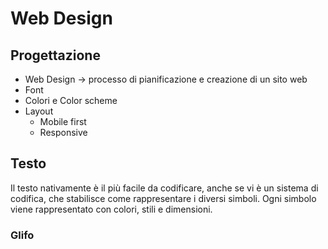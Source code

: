 # Web Design

## Progettazione

- Web Design → processo di pianificazione e creazione di un sito web
- Font
- Colori e Color scheme
- Layout
    - Mobile first
    - Responsive

## Testo

Il testo nativamente è il più facile da codificare, anche se vi è un sistema di codifica, che stabilisce come rappresentare i diversi simboli. Ogni simbolo viene rappresentato con colori, stili e dimensioni. 

### Glifo